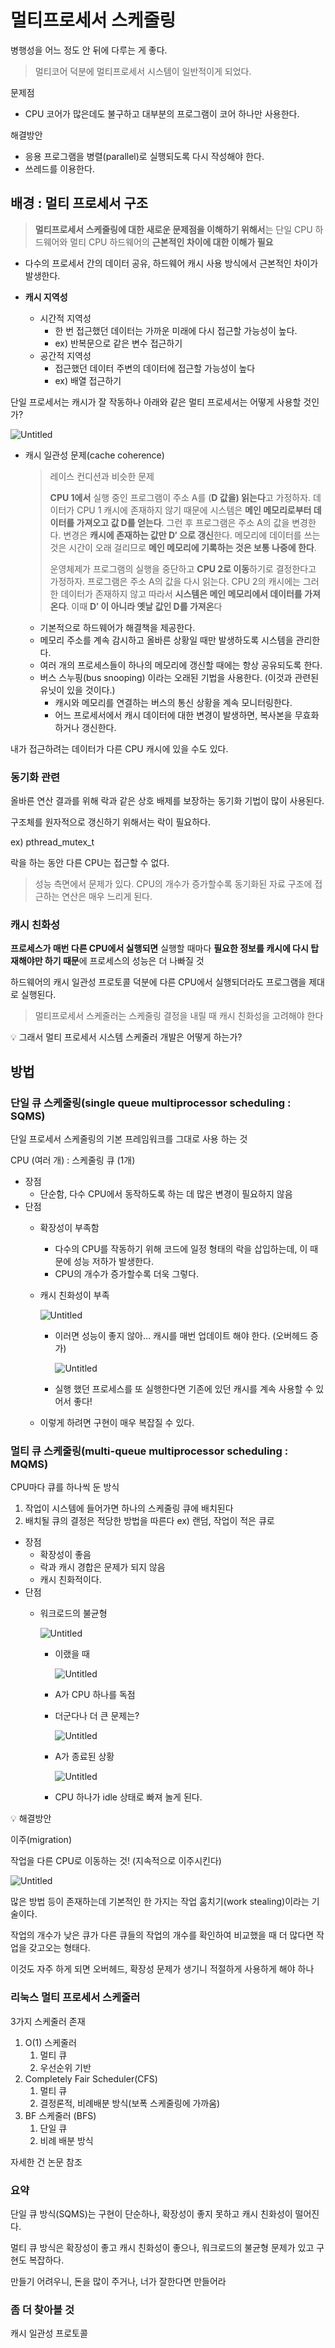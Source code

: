 # 멀티프로세서 스케줄링

병행성을 어느 정도 안 뒤에 다루는 게 좋다.

> 멀티코어 덕분에 멀티프로세서 시스템이 일반적이게 되었다.
> 

문제점

- CPU 코어가 많은데도 불구하고 대부분의 프로그램이 코어 하나만 사용한다.

해결방안

- 응용 프로그램을 병렬(parallel)로 실행되도록 다시 작성해야 한다.
- 쓰레드를 이용한다.

## 배경 : 멀티 프로세서 구조

> **멀티프로세서 스케줄링에 대한 새로운 문제점을 이해하기 위해서**는 단일 CPU 하드웨어와 멀티 CPU 하드웨어의 **근본적인 차이에 대한 이해가 필요**
> 

- 다수의 프로세서 간의 데이터 공유, 하드웨어 캐시 사용 방식에서 근본적인 차이가 발생한다.

- **캐시 지역성**
    - 시간적 지역성
        - 한 번 접근했던 데이터는 가까운 미래에 다시 접근할 가능성이 높다.
        - ex) 반복문으로 같은 변수 접근하기
    - 공간적 지역성
        - 접근했던 데이터 주변의 데이터에 접근할 가능성이 높다
        - ex) 배열 접근하기

단일 프로세서는 캐시가 잘 작동하나 아래와 같은 멀티 프로세서는 어떻게 사용할 것인가?

![Untitled](image\multi_processor_cache.png)

- 캐시 일관성 문제(cache coherence)
    
    > 레이스 컨디션과 비슷한 문제
    > 
    > 
    > **CPU 1에서** 실행 중인 프로그램이 주소 A를 (**D 값을) 읽는다**고 가정하자.
    > 데이터가 CPU 1 캐시에 존재하지 않기 때문에 시스템은 **메인 메모리로부터 데이터를 가져오고 값 D를 얻는다**. 그런 후 프로그램은 주소 A의 값을 변경한다. 변경은 **캐시에 존재하는 값만 D′ 으로 갱신**한다. 메모리에 데이터를 쓰는 것은 시간이 오래 걸리므로 **메인 메모리에 기록하는 것은 보통 나중에 한다**. 
    > 
    > 운영체제가 프로그램의 실행을 중단하고 **CPU 2로 이동**하기로 결정한다고 가정하자. 프로그램은 주소 A의 값을 다시 읽는다.
    > CPU 2의 캐시에는 그러한 데이터가 존재하지 않고 따라서 **시스템은 메인 메모리에서 데이터를 가져온다**. 이때 **D′ 이 아니라 옛날 값인 D를 가져온**다
    > 
    - 기본적으로 하드웨어가 해결책을 제공한다.
    - 메모리 주소를 계속 감시하고 올바른 상황일 때만 발생하도록 시스템을 관리한다.
    - 여러 개의 프로세스들이 하나의 메모리에 갱신할 때에는 항상 공유되도록 한다.
    - 버스 스누핑(bus snooping) 이라는 오래된 기법을 사용한다. (이것과 관련된 유닛이 있을 것이다.)
        - 캐시와 메모리를 연결하는 버스의 통신 상황을 계속 모니터링한다.
        - 어느 프로세서에서 캐시 데이터에 대한 변경이 발생하면, 복사본을 무효화 하거나 갱신한다.

내가 접근하려는 데이터가 다른 CPU 캐시에 있을 수도 있다. 

### 동기화 관련

올바른 연산 결과를 위해 락과 같은 상호 배제를 보장하는 동기화 기법이 많이 사용된다.

구조체를 원자적으로 갱신하기 위해서는 락이 필요하다.

ex) pthread_mutex_t 

락을 하는 동안 다른 CPU는 접근할 수 없다.

> 성능 측면에서 문제가 있다. CPU의 개수가 증가할수록 동기화된 자료 구조에 접근하는 연산은 매우 느리게 된다.
> 

### 캐시 친화성

**프로세스가 매번 다른 CPU에서 실행되면** 실행할 때마다 **필요한 정보를 캐시에 다시 탑재해야만 하기 때문**에 프로세스의 성능은 더 나빠질 것

하드웨어의 캐시 일관성 프로토콜 덕분에 다른 CPU에서 실행되더라도 프로그램을 제대로 실행된다. 

> 멀티프로세서 스케줄러는 스케줄링 결정을 내릴 때 캐시 친화성을 고려해야 한다
> 

<aside>
💡 그래서 멀티 프로세서 시스템 스케줄러 개발은 어떻게 하는가?

</aside>

## 방법

### 단일 큐 스케줄링(single queue multiprocessor scheduling : SQMS)

단일 프로세서 스케줄링의 기본 프레임워크를 그대로 사용 하는 것

CPU (여러 개) : 스케줄링 큐 (1개)

- 장점
    - 단순함, 다수 CPU에서 동작하도록 하는 데 많은 변경이 필요하지 않음
- 단점
    - 확장성이 부족함
        - 다수의 CPU를 작동하기 위해 코드에 일정 형태의 락을 삽입하는데, 이 때문에 성능 저하가 발생한다.
        - CPU의 개수가 증가할수록 더욱 그렇다.
    - 캐시 친화성이 부족
        
        ![Untitled](image\much_overhead.png)
        
        - 이러면 성능이 좋지 않아… 캐시를 매번 업데이트 해야 한다. (오버헤드 증가)
            
            ![Untitled](image\little_overhead.png)
            
        - 실행 했던 프로세스를 또 실행한다면 기존에 있던 캐시를 계속 사용할 수 있어서 좋다!
    - 이렇게 하려면 구현이 매우 복잡질 수 있다.

### 멀티 큐 스케줄링(multi-queue multiprocessor scheduling : MQMS)

CPU마다 큐를 하나씩 둔 방식

1.  작업이 시스템에 들어가면 하나의 스케줄링 큐에 배치된다
2. 배치될 큐의 결정은 적당한 방법을 따른다 ex) 랜덤, 작업이 적은 큐로

- 장점
    - 확장성이 좋음
    - 락과 캐시 경합은 문제가 되지 않음
    - 캐시 친화적이다.
- 단점
    - 워크로드의 불균형
        
        ![Untitled](image\workload.png)
        
        - 이랬을 때
            
            ![Untitled](image\cpu_monopoly.png)
            
        - A가 CPU 하나를 독점
        - 더군다나 더 큰 문제는?
            
            ![Untitled](image\empty_workload.png)
            
        - A가 종료된 상황
            
            ![Untitled](image\idle_cpu.png)
            
        - CPU 하나가 idle 상태로 빠져 놀게 된다.

<aside>
💡 해결방안

이주(migration)

작업을 다른 CPU로 이동하는 것! (지속적으로 이주시킨다)

![Untitled](image\migration.png)

</aside>

많은 방법 등이 존재하는데 기본적인 한 가지는 작업 훔치기(work stealing)이라는 기술이다.

작업의 개수가 낮은 큐가 다른 큐들의 작업의 개수를 확인하여 비교했을 때 더 많다면 작업을 갖고오는 형태다.

이것도 자주 하게 되면 오버헤드, 확장성 문제가 생기니 적절하게 사용하게 해야 하나

### 리눅스 멀티 프로세서 스케줄러

3가지 스케줄러 존재

1.  O(1) 스케줄러
    1. 멀티 큐
    2. 우선순위 기반
2. Completely Fair Scheduler(CFS)
    1. 멀티 큐
    2. 결정론적, 비례배분 방식(보폭 스케줄링에 가까움)
3. BF 스케줄러 (BFS)
    1. 단일 큐
    2. 비례 배분 방식

자세한 건 논문 참조

### 요약

단일 큐 방식(SQMS)는 구현이 단순하나, 확장성이 좋지 못하고 캐시 친화성이 떨어진다.

멀티 큐 방식은 확장성이 좋고 캐시 친화성이 좋으나, 워크로드의 불균형 문제가 있고 구현도 복잡하다.

만들기 어려우니, 돈을 많이 주거나, 너가 잘한다면 만들어라 

### 좀 더 찾아볼 것

캐시 일관성 프로토콜